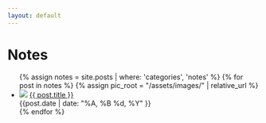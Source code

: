 ```yaml
---
layout: default
---
```


# Notes

<ul>
    {% assign notes = site.posts | where: 'categories', 'notes' %}
    {% for post in notes %}
        {% assign pic_root = "/assets/images/" | relative_url %}
        <li>
            <div class="showcase-list">
                <img src="{{ pic_root | append: post.image }}" onerror="this.style.display='none'">
                <a href="..{{ post.url }}">{{ post.title }}</a>
                <br>
                <div class="date">{{post.date | date: "%A, %B %d, %Y" }}</div>
            </div>
        </li>
    {% endfor %}
</ul>
